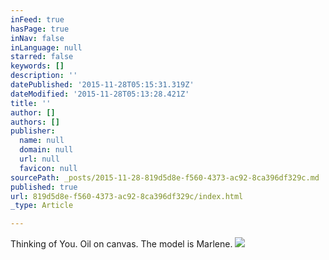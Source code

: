 ```yaml
---
inFeed: true
hasPage: true
inNav: false
inLanguage: null
starred: false
keywords: []
description: ''
datePublished: '2015-11-28T05:15:31.319Z'
dateModified: '2015-11-28T05:13:28.421Z'
title: ''
author: []
authors: []
publisher:
  name: null
  domain: null
  url: null
  favicon: null
sourcePath: _posts/2015-11-28-819d5d8e-f560-4373-ac92-8ca396df329c.md
published: true
url: 819d5d8e-f560-4373-ac92-8ca396df329c/index.html
_type: Article

---
```

Thinking of You.  Oil on canvas.  The model is Marlene.
![](https://the-grid-user-content.s3-us-west-2.amazonaws.com/4c13d2fb-da03-44f6-b744-c8076734d48b.jpg)